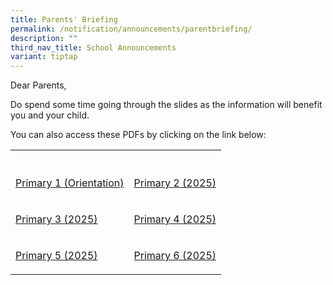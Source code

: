 ```yaml
---
title: Parents' Briefing
permalink: /notification/announcements/parentbriefing/
description: ""
third_nav_title: School Announcements
variant: tiptap
---
```

<p>Dear Parents,</p>
<p>Do spend some time going through the slides as the information will benefit
you and your child.</p>
<p>You can also access these PDFs by clicking on the link below:</p>
<table style="minWidth: 50px">
<colgroup>
<col>
<col>
</colgroup>
<tbody>
<tr>
<th rowspan="1" colspan="1">
<p></p>
</th>
<th rowspan="1" colspan="1">
<p></p>
</th>
</tr>
<tr>
<td rowspan="1" colspan="1">
<p><a href="/files/Announcement/2024/P1_Orientation_Day_2024_Hall_Slides_website.pdf" rel="noopener nofollow" target="_blank">Primary 1 (Orientation)</a>
</p>
</td>
<td rowspan="1" colspan="1">
<p><a href="/files/Announcement/2025/2025_P2_Parents_Briefing.pdf" rel="noopener noreferrer nofollow" target="_blank">Primary 2 (2025)</a>
</p>
</td>
</tr>
<tr>
<td rowspan="1" colspan="1">
<p><a href="/files/Announcement/2025/2025_P3_Parents_Briefing___PG.pdf" rel="noopener noreferrer nofollow" target="_blank">Primary 3 (2025)</a>
</p>
</td>
<td rowspan="1" colspan="1">
<p><a href="/files/Announcement/2025/2025_P4_Parents_Briefing___PG.pdf" rel="noopener noreferrer nofollow" target="_blank">Primary 4 (2025)</a>
</p>
</td>
</tr>
<tr>
<td rowspan="1" colspan="1">
<p><a href="/files/Announcement/2025/2025_P___YH_Address_To_Parents_Parents_Briefing_P5.pdf" rel="noopener noreferrer nofollow" target="_blank">Primary 5 (2025)</a>
</p>
</td>
<td rowspan="1" colspan="1">
<p><a href="/files/Announcement/2025/2025_P___YH_Address_To_Parents_Parents_Briefing_P6_final_website2.pdf" rel="noopener noreferrer nofollow" target="_blank">Primary 6 (2025)</a>
</p>
</td>
</tr>
</tbody>
</table>
<p></p>